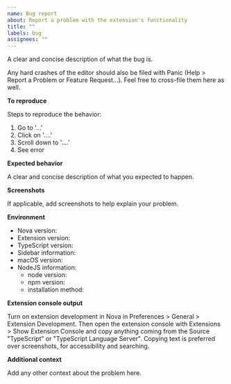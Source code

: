 ```yaml
---
name: Bug report
about: Report a problem with the extension's functionality
title: ""
labels: bug
assignees: ""
---
```


A clear and concise description of what the bug is.

Any hard crashes of the editor should also be filed with Panic (Help > Report a Problem or Feature Request...). Feel free to cross-file them here as well.

**To reproduce**

Steps to reproduce the behavior:

1. Go to '...'
2. Click on '....'
3. Scroll down to '....'
4. See error

**Expected behavior**

A clear and concise description of what you expected to happen.

**Screenshots**

If applicable, add screenshots to help explain your problem.

**Environment**

- Nova version: <!-- [e.g. 1.2 (207005)] get this from Nova > About Nova -->
- Extension version: <!-- [e.g. 1.8.2] get this from the Nova Extension Library -->
- TypeScript version: <!-- [e.g. 4.0.2] get this from your project, e.g. run `yarn run tsc --version` in your terminal -->
- Sidebar information: <!-- [e.g. Status Running, TypeScript Version 4.0.2] get this from the extension sidebar -->
- macOS version: <!-- [e.g. 10.15.5 (19F101)] get this from  > About This Mac -->
- NodeJS information:
  - node version: <!-- [e.g. v14.4.0] get this by running `node --version` in your terminal -->
  - npm version: <!-- [e.g. 6.14.4] get this by running `npm --version` in your terminal -->
  - installation method: <!-- e.g. homebrew, nvm, built from source, etc -->

**Extension console output**

Turn on extension development in Nova in Preferences > General > Extension Development. Then open the extension console with Extensions > Show Extension Console and copy anything coming from the Source "TypeScript" or "TypeScript Language Server".
Copying text is preferred over screenshots, for accessibility and searching.

**Additional context**

Add any other context about the problem here.
